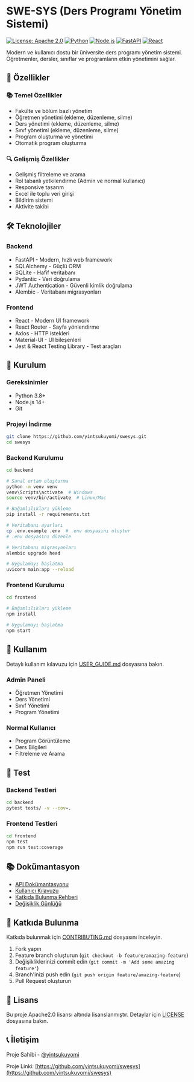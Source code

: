 # SWE-SYS (Ders Programı Yönetim Sistemi)

[![License: Apache 2.0](https://img.shields.io/badge/License-Apache_2.0-blue.svg)](https://opensource.org/licenses/Apache-2.0)
[![Python](https://img.shields.io/badge/Python-3.8%2B-blue)](https://www.python.org/)
[![Node.js](https://img.shields.io/badge/Node.js-14%2B-green)](https://nodejs.org/)
[![FastAPI](https://img.shields.io/badge/FastAPI-0.68%2B-blue)](https://fastapi.tiangolo.com/)
[![React](https://img.shields.io/badge/React-17%2B-blue)](https://reactjs.org/)

Modern ve kullanıcı dostu bir üniversite ders programı yönetim sistemi. Öğretmenler, dersler, sınıflar ve programların etkin yönetimini sağlar.

## 🌟 Özellikler

### 📚 Temel Özellikler
- Fakülte ve bölüm bazlı yönetim
- Öğretmen yönetimi (ekleme, düzenleme, silme)
- Ders yönetimi (ekleme, düzenleme, silme)
- Sınıf yönetimi (ekleme, düzenleme, silme)
- Program oluşturma ve yönetimi
- Otomatik program oluşturma

### 🔍 Gelişmiş Özellikler
- Gelişmiş filtreleme ve arama
- Rol tabanlı yetkilendirme (Admin ve normal kullanıcı)
- Responsive tasarım
- Excel ile toplu veri girişi
- Bildirim sistemi
- Aktivite takibi

## 🛠️ Teknolojiler

### Backend
- FastAPI - Modern, hızlı web framework
- SQLAlchemy - Güçlü ORM
- SQLite - Hafif veritabanı
- Pydantic - Veri doğrulama
- JWT Authentication - Güvenli kimlik doğrulama
- Alembic - Veritabanı migrasyonları

### Frontend
- React - Modern UI framework
- React Router - Sayfa yönlendirme
- Axios - HTTP istekleri
- Material-UI - UI bileşenleri
- Jest & React Testing Library - Test araçları

## 🚀 Kurulum

### Gereksinimler
- Python 3.8+
- Node.js 14+
- Git

### Projeyi İndirme

```bash
git clone https://github.com/yintsukuyomi/swesys.git
cd swesys
```

### Backend Kurulumu

```bash
cd backend

# Sanal ortam oluşturma
python -m venv venv
venv\Scripts\activate  # Windows
source venv/bin/activate  # Linux/Mac

# Bağımlılıkları yükleme
pip install -r requirements.txt

# Veritabanı ayarları
cp .env.example .env  # .env dosyasını oluştur
# .env dosyasını düzenle

# Veritabanı migrasyonları
alembic upgrade head

# Uygulamayı başlatma
uvicorn main:app --reload
```

### Frontend Kurulumu

```bash
cd frontend

# Bağımlılıkları yükleme
npm install

# Uygulamayı başlatma
npm start
```

## 📖 Kullanım

Detaylı kullanım kılavuzu için [USER_GUIDE.md](USER_GUIDE.md) dosyasına bakın.

### Admin Paneli
- Öğretmen Yönetimi
- Ders Yönetimi
- Sınıf Yönetimi
- Program Yönetimi

### Normal Kullanıcı
- Program Görüntüleme
- Ders Bilgileri
- Filtreleme ve Arama

## 🧪 Test

### Backend Testleri
```bash
cd backend
pytest tests/ -v --cov=.
```

### Frontend Testleri
```bash
cd frontend
npm test
npm run test:coverage
```

## 📚 Dokümantasyon

- [API Dokümantasyonu](API.md)
- [Kullanıcı Kılavuzu](USER_GUIDE.md)
- [Katkıda Bulunma Rehberi](CONTRIBUTING.md)
- [Değişiklik Günlüğü](CHANGELOG.md)

## 🤝 Katkıda Bulunma

Katkıda bulunmak için [CONTRIBUTING.md](CONTRIBUTING.md) dosyasını inceleyin.

1. Fork yapın
2. Feature branch oluşturun (`git checkout -b feature/amazing-feature`)
3. Değişikliklerinizi commit edin (`git commit -m 'Add some amazing feature'`)
4. Branch'inizi push edin (`git push origin feature/amazing-feature`)
5. Pull Request oluşturun

## 📄 Lisans

Bu proje Apache2.0 lisansı altında lisanslanmıştır. Detaylar için [LICENSE](LICENSE) dosyasına bakın.

## 📞 İletişim

Proje Sahibi - [@yintsukuyomi](https://github.com/yintsukuyomi)

Proje Linki: [https://github.com/yintsukuyomi/swesys](https://github.com/yintsukuyomi/swesys)

